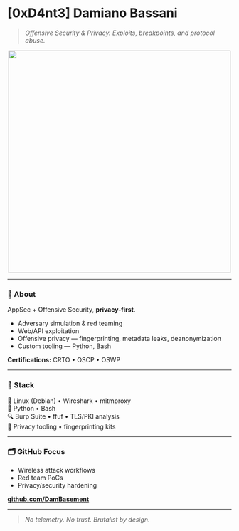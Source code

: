 # [0xD4nt3] Damiano Bassani  

> _Offensive Security & Privacy. Exploits, breakpoints, and protocol abuse._  

<div align="center">
  <img src="https://media3.giphy.com/media/v1.Y2lkPTc5MGI3NjExY3RzemczcGxucHhvaW15N205ZnQxN2hrMTY4cmRnY2V5bnJraHRzdyZlcD12MV9pbnRlcm5hbF9naWZfYnlfaWQmY3Q9Zw/nIlgTxY29wJuU/giphy.gif" width="500"/>
</div>  

---

### 👤 About  
AppSec + Offensive Security, **privacy-first**.  

- Adversary simulation & red teaming  
- Web/API exploitation
- Offensive privacy — fingerprinting, metadata leaks, deanonymization  
- Custom tooling — Python, Bash 

**Certifications:** CRTO • OSCP • OSWP  

---

### 🧰 Stack  
🐧 Linux (Debian) • Wireshark • mitmproxy  
🐍 Python • Bash  
🔍 Burp Suite • ffuf • TLS/PKI analysis  
📡 Privacy tooling • fingerprinting kits  

---

### 🗂️ GitHub Focus  
- Wireless attack workflows  
- Red team PoCs  
- Privacy/security hardening  

[**github.com/DamBasement**](https://github.com/DamBasement)  

---

> _No telemetry. No trust. Brutalist by design._
